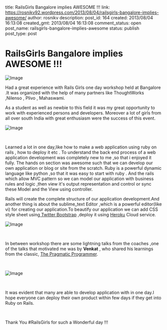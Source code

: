 title: RailsGirls Bangalore implies AWESOME !!!
link: https://rosnikv92.wordpress.com/2013/08/04/railsgirls-bangalore-implies-awesome/
author: rosnikv
description: 
post_id: 164
created: 2013/08/04 16:13:08
created_gmt: 2013/08/04 16:13:08
comment_status: open
post_name: railsgirls-bangalore-implies-awesome
status: publish
post_type: post

# RailsGirls Bangalore implies AWESOME !!!

![Image](http://rosnikv92.files.wordpress.com/2013/08/bqufk6rcmaezdze.png?w=590)

Had a great experience with Rails Girls one day workshop held at Bangalore .It was organized with the help of many partners like ThoughtWorks ,Nilenso , Plivo , Mahaswami.

As a student as well as newbie to this field it was my great opportunity to work with experienced persons and developers. Moreover a lot of girls from all over south India with great enthusiasm were the success of this event.

![Image](http://rosnikv92.files.wordpress.com/2013/08/bqtzaplcyaawrcd.jpg?w=590)

 

Learned a lot in one day,like how to make a web application using ruby on rails , how to deploy it etc . To understand the back end process of a web application development was completely new to me ,so that i enjoyed it fully. The hands on section was awesome such that we can develop our own application or blog or site from the scratch. Ruby is a powerful dynamic language like python ,so that it was easy to start with ruby . And the rails which allow MVC pattern so we can model our application with business rules and logic ,then view it's output representation and control or sync these Model and the View using controller.

Rails will create the complete structure of our application development.And another thing is about the sublime_text Editor ,which is a powerful editor(like vi) for creating our application.To beautify our application we can add CSS style sheet using[ Twitter Bootstrap](http://twitter.github.io/bootstrap/) ,deploy it using [Heroku](https://www.heroku.com/) Cloud service.

![Image](http://rosnikv92.files.wordpress.com/2013/08/dsc02232.jpg?w=650)

 

In between workshop there are some lightning talks from the coaches ,one of the talks that motivated me was by **Venkat** , who shared his learnings from the classic, [The Pragmatic Programmer](http://en.wikipedia.org/wiki/The_Pragmatic_Programmer).

 

![Image](http://rosnikv92.files.wordpress.com/2013/08/dsc02233.jpg?w=650)

 

It was evident that many are able to develop application with in one day.I hope everyone can deploy their own product within few days if they get into Ruby on Rails.

 

Thank You #RailsGirls for such a Wonderful day !!!